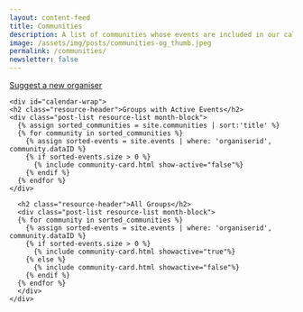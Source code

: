 ```yaml
---
layout: content-feed
title: Communities
description: A list of communities whose events are included in our calendar.
image: /assets/img/posts/communities-og_thumb.jpeg
permalink: /communities/
newsletter: false
---
```

<section class="blog blog--resource blog--calendar">
  <div class="container">
    <div class="filters">
      <div class="type-wrap">
        <a href="https://southwestcommunities.typeform.com/to/m1ApTyxR?utm_source=website&utm_medium=link&utm_campaign=add-new-organiser"
          class="type-button btn">Suggest a new organiser</a>
      </div>
    </div>

    <div id="calendar-wrap">
    <h2 class="resource-header">Groups with Active Events</h2>
    <div class="post-list resource-list month-block">
      {% assign sorted_communities = site.communities | sort:'title' %}
      {% for community in sorted_communities %}
        {% assign sorted-events = site.events | where: 'organiserid', community.dataID %}
        {% if sorted-events.size > 0 %}
          {% include community-card.html show-active="false"%}
        {% endif %}
      {% endfor %}
    </div>

      <h2 class="resource-header">All Groups</h2>
      <div class="post-list resource-list month-block">
      {% for community in sorted_communities %}
        {% assign sorted-events = site.events | where: 'organiserid', community.dataID %}
        {% if sorted-events.size > 0 %}
          {% include community-card.html showactive="true"%}
        {% else %}
          {% include community-card.html showactive="false"%}
        {% endif %}
      {% endfor %}
      </div>
    </div>
  </div>
</section>
